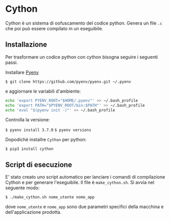 # Cython

Cython è un sistema di oofuscamento del codice python. Genera un file `.c` che poi può essere compilato in un eseguibile.

## Installazione

Per trasformare un codice python con cython bisogna seguire i seguenti passi. 

Installare [Pyenv](https://github.com/pyenv/pyenv#installation)

`$ git clone https://github.com/pyenv/pyenv.git ~/.pyenv`

e aggiornare le variabili d'ambiente:

```bash
echo 'export PYENV_ROOT="$HOME/.pyenv"' >> ~/.bash_profile
echo 'export PATH="$PYENV_ROOT/bin:$PATH"' >> ~/.bash_profile
echo 'eval "$(pyenv init -)"' >> ~/.bash_profile
```

Controlla la versione:

`$ pyenv install 3.7.0` 
`$ pyenv versions`

Dopodichè installre `Cython` per python:

`$ pip3 install cython` 

## Script di esecuzione

E' stato creato uno script automatico per lanciare i comandi di compilazione Cython e per generare l'eseguibile. Il file è `make_cython.sh`.
Si avvia nel seguente modo: 

`$ ./make_cython.sh nome_utente nome_app` 

dove `nome_utente` e `nome_app` sono due parametri specifici della macchina e dell'applicazione prodotta.